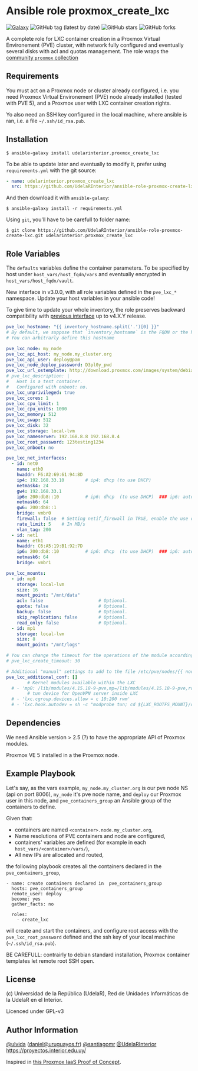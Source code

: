 Ansible role proxmox_create_lxc
=========

[![Galaxy](https://img.shields.io/badge/galaxy-UdelaRInterior.proxmox__create__lxc-blue.svg)](https://galaxy.ansible.com/udelarinterior/proxmox_create_lxc) ![GitHub tag (latest by date)](https://img.shields.io/github/v/tag/udelarinterior/ansible-role-proxmox-create-lxc?label=release&logo=github&style=social) ![GitHub stars](https://img.shields.io/github/stars/udelarinterior/ansible-role-proxmox-create-lxc?style=social) ![GitHub forks](https://img.shields.io/github/forks/udelarinterior/ansible-role-proxmox-create-lxc?style=social)

A complete role for LXC container creation in a Proxmox Virtual Environement (PVE) cluster, with network fully configured and eventually several disks with acl and quotas management. The role wraps the [community `proxmox` collection](https://docs.ansible.com/ansible/latest/collections/community/general/proxmox_module.html#parameter-description)

Requirements
------------

You must act on a Proxmox node or cluster already configured, i.e. you need Proxmox Virtual Environement (PVE) node already installed (tested with PVE 5), and a Proxmox user with LXC container creation rights.

Yo also need an SSH key configured in the local machine, where ansible is ran, i.e. a file `~/.ssh/id_rsa.pub`.


Installation
------------

```shell
$ ansible-galaxy install udelarinterior.proxmox_create_lxc
```

To be able to update later and eventually to modify it, prefer using `requirements.yml` with the git source:

```yaml
- name: udelarinterior.proxmox_create_lxc
  src: https://github.com/UdelaRInterior/ansible-role-proxmox-create-lxc.git
```
And then download it with `ansible-galaxy`:

```shell
$ ansible-galaxy install -r requirements.yml
```

Using `git`, you'll have to be carefull to folder name:

```shell
$ git clone https://github.com/UdelaRInterior/ansible-role-proxmox-create-lxc.git udelarinterior.proxmox_create_lxc
```

Role Variables
--------------

The `defaults` variables define the container parameters. To be specified by host under `host_vars/host_fqdn/vars` and eventually encrypted in `host_vars/host_fqdn/vault`.

New interface in v3.0.0, with all role variables defined in the `pve_lxc_*` namespace. Update your host variables in your ansible code!

To give time to update your whole inventory, the role preserves backward compatibility with [previous interface](https://github.com/UdelaRInterior/ansible-role-proxmox-create-lxc/blob/v2.2.0/README.md#role-variables) up to v4.X.Y release. 

```yaml
pve_lxc_hostname: "{{ inventory_hostname.split('.')[0] }}"
# By default, we suppose that `inventory_hostname` is the FQDN or the hostname of the host to create, so we set the variable to the hostname. 
# You can arbitrarly define this hostname

pve_lxc_node: my_node
pve_lxc_api_host: my_node.my_cluster.org
pve_lxc_api_user: deploy@pam
pve_lxc_node_deploy_password: D3pl0y_pwd
pve_lxc_url_ostemplate: http://download.proxmox.com/images/system/debian-10.0-standard_10.0-1_amd64.tar.gz
# pve_lxc_description: |
#   Host is a test container. 
#   Configured with onboot: no.
pve_lxc_unprivileged: true
pve_lxc_cores: 1
pve_lxc_cpu_limit: 1
pve_lxc_cpu_units: 1000
pve_lxc_memory: 512
pve_lxc_swap: 512
pve_lxc_disk: 32
pve_lxc_storage: local-lvm
pve_lxc_nameserver: 192.168.8.8 192.168.8.4
pve_lxc_root_password: 123testing1234
pve_lxc_onboot: no

pve_lxc_net_interfaces:
  - id: net0
    name: eth0
    hwaddr: F6:A2:69:61:94:8D
    ip4: 192.168.33.10        # ip4: dhcp (to use DHCP)
    netmask4: 24
    gw4: 192.168.33.1
    ip6: 200:db8::10          # ip6: dhcp  (to use DHCP)  ### ip6: auto (to use SLAAC)
    netmask6: 64
    gw6: 200:db8::1
    bridge: vmbr0
    firewall: false  # Setting netif_firewall in TRUE, enable the use of firewall on the network interface
    rate_limit: 5    # In MB/s
    vlan_tag: 200
  - id: net1
    name: eth1
    hwaddr: C6:A5:19:B1:92:7D
    ip6: 200:db8::10          # ip6: dhcp  (to use DHCP)  ### ip6: auto (to use SLAAC)
    netmask6: 64
    bridge: vmbr1

pve_lxc_mounts:
  - id: mp0
    storage: local-lvm
    size: 16
    mount_point: "/mnt/data"
    acl: false                     # Optional.
    quota: false                   # Optional.
    backup: false                  # Optional.
    skip_replication: false        # Optional.
    read_only: false               # Optional.
  - id: mp1
    storage: local-lvm
    size: 8
    mount_point: "/mnt/logs"

# You can change the timeout for the operations of the module according to the performance of your remote host
# pve_lxc_create_timeout: 30

# Additional "manual" settings to add to the file /etc/pve/nodes/{{ node }}/lxc/{{ VMID }}.conf
pve_lxc_additional_conf: []
        # Kernel modules available within the LXC
  # - 'mp0: /lib/modules/4.15.18-9-pve,mp=/lib/modules/4.15.18-9-pve,ro=1'
        # tun device for OpenVPN server inside LXC
  # - 'lxc.cgroup.devices.allow = c 10:200 rwm'
  # - 'lxc.hook.autodev = sh -c "modprobe tun; cd ${LXC_ROOTFS_MOUNT}/dev; mkdir net; mknod net/tun c 10 200; chmod 0666 net/tun"'
```

Dependencies
------------

We need Ansible version > 2.5 (?) to have the appropriate API of Proxmox modules.

Proxmox VE 5 installed in a the Proxmox node.

Example Playbook
----------------

Let's say, as the vars example, `my_node.my_cluster.org` is our pve node NS (api on port 8006), `my_node` it's pve node name, and `deploy` our Proxmox user in this node, and `pve_containers_group` an Ansible group of the containers to define.

Given that:
* containers are named `<container>.node.my_cluster.org`,
* Name resolutions of PVE containers and node are configured,
* containers' variables are defined (for example in each `host_vars/<container>/vars/`),
* All new IPs are allocated and routed,

the following playbook creates all the containers declared in the `pve_containers_group`,

    - name: create containers declared in  pve_containers_group
      hosts: pve_containers_group
      remote_user: deploy
      become: yes
      gather_facts: no

      roles:
        - create_lxc

will create and start the containers, and configure root access with the `pve_lxc_root_password` defined and the ssh key of your local machine (`~/.ssh/id_rsa.pub`).

BE CAREFULL: contrairly to debian standard installation, Proxmox container templates let remote root SSH open.

License
-------

(c) Universidad de la República (UdelaR), Red de Unidades Informáticas de la UdelaR en el Interior.

Licenced under GPL-v3

Author Information
------------------

[@ulvida](https://github.com/ulvida) (daniel@uruguayos.fr)
[@santiagomr](https://github.com/santiagomr)
[@UdelaRInterior](https://github.com/UdelaRInterior)
https://proyectos.interior.edu.uy/

Inspired in [this Proxmox IaaS Proof of Concept](https://gitlab.com/morph027/pve-infra-poc/blob/master/run.yml).
